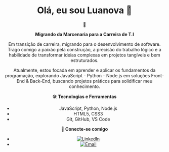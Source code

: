 <div align="center">

# Olá, eu sou Luanova 👋

👋

**Migrando da Marcenaria para a Carreira de T.I**

Em transição de carreira, migrando para o desenvolvimento de software. Trago comigo a paixão pela construção, a precisão do trabalho lógico e a habilidade de transformar ideias complexas em projetos tangíveis e bem estruturados.

Atualmente, estou focada em aprender e aplicar os fundamentos da programação, explorando JavaScript - Python - Node.js em soluções Front-End & Back-End, buscando projetos práticos para solidificar meu conhecimento.

🛠️ **Tecnologias e Ferramentas**

* JavaScript, Python, Node.js
* HTML5, CSS3
* Git, GitHub, VS Code

🔗 **Conecte-se comigo**

* [![LinkedIn](https://img.shields.io/badge/LinkedIn-0077B5?style=for-the-badge&logo=linkedin&logoColor=white)](https://www.linkedin.com/in/thais-luanova-11722b361/)
* [![Email](https://img.shields.io/badge/Email-D14836?style=for-the-badge&logo=gmail&logoColor=white)](mailto:portalthaismotta@gmail.com)

</div>
